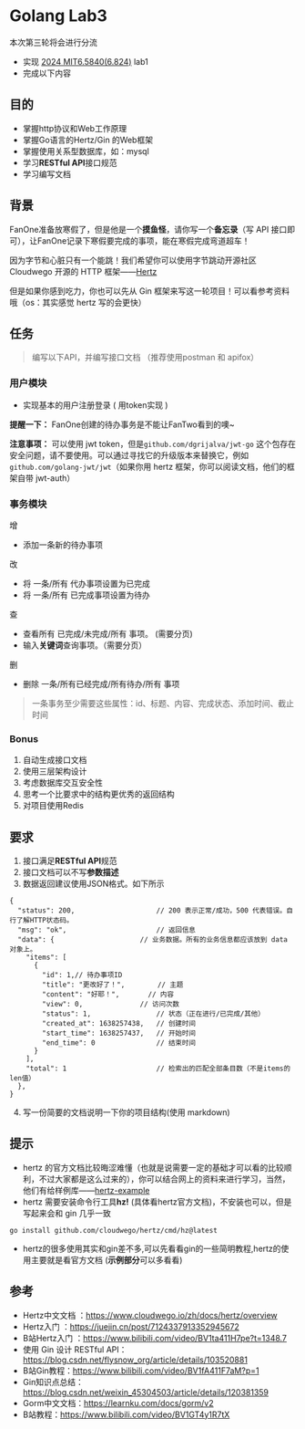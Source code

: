 # Golang Lab3
本次第三轮将会进行分流
- 实现 [2024 MIT6.5840(6.824)](https://pdos.csail.mit.edu/6.824/schedule.html) lab1
- 完成以下内容
## 目的

- 掌握http协议和Web工作原理
- 掌握Go语言的Hertz/Gin 的Web框架
- 掌握使用关系型数据库，如：mysql
- 学习**RESTful API**接口规范
- 学习编写文档

## 背景
FanOne准备放寒假了，但是他是一个**摸鱼怪**，请你写一个**备忘录**（写 API 接口即可），让FanOne记录下寒假要完成的事项，能在寒假完成弯道超车！

因为字节和心脏只有一个能跳！我们希望你可以使用字节跳动开源社区 Cloudwego 开源的 HTTP 框架——[Hertz](https://www.cloudwego.io/zh/docs/hertz/)

但是如果你感到吃力，你也可以先从 Gin 框架来写这一轮项目！可以看参考资料哦（os：其实感觉 hertz 写的会更快）

## 任务
> 编写以下API，并编写接口文档 （推荐使用postman 和 apifox）

### 用户模块

- 实现基本的用户注册登录 ( 用token实现 )

**提醒一下：** FanOne创建的待办事务是不能让FanTwo看到的噢~

**注意事项：** 可以使用 jwt token，但是`github.com/dgrijalva/jwt-go` 这个包存在安全问题，请不要使用。可以通过寻找它的升级版本来替换它，例如`github.com/golang-jwt/jwt`（如果你用 hertz 框架，你可以阅读文档，他们的框架自带 jwt-auth）

### 事务模块

增

- 添加一条新的待办事项

改

- 将 一条/所有 代办事项设置为已完成
- 将 一条/所有 已完成事项设置为待办

查

- 查看所有 已完成/未完成/所有 事项。 (需要分页)
- 输入**关键词**查询事项。（需要分页）

删

- 删除 一条/所有已经完成/所有待办/所有 事项



> 一条事务至少需要这些属性：id、标题、内容、完成状态、添加时间、截止时间

### Bonus

1. 自动生成接口文档
2. 使用三层架构设计
3. 考虑数据库交互安全性
4. 思考一个比要求中的结构更优秀的返回结构
5. 对项目使用Redis

## 要求

1. 接口满足**RESTful API**规范
2. 接口文档可以不写**参数描述**
3. 数据返回建议使用JSON格式。如下所示

```
{
  "status": 200,                    // 200 表示正常/成功，500 代表错误。自行了解HTTP状态码。
  "msg": "ok",	                    // 返回信息  
  "data": {	                    // 业务数据。所有的业务信息都应该放到 data 对象上。
    "items": [
      {
        "id": 1,// 待办事项ID
        "title": "更改好了！",        // 主题
        "content": "好耶！",	    // 内容
        "view": 0,	            // 访问次数
        "status": 1,	            // 状态（正在进行/已完成/其他）
        "created_at": 1638257438,   // 创建时间
        "start_time": 1638257437,   // 开始时间
        "end_time": 0	            // 结束时间
      }
    ],
    "total": 1	                    // 检索出的匹配全部条目数（不是items的len值）
  },               
}
```

4. 写一份简要的文档说明一下你的项目结构(使用 markdown)

## 提示
- hertz 的官方文档比较晦涩难懂（也就是说需要一定的基础才可以看的比较顺利，不过大家都是这么过来的），你可以结合网上的资料来进行学习，当然，他们有给样例库——[hertz-example](https://github.com/cloudwego/hertz-examples)
- hertz 需要安装命令行工具**hz!** (具体看hertz官方文档)，不安装也可以，但是写起来会和 gin 几乎一致
```
go install github.com/cloudwego/hertz/cmd/hz@latest
```
- hertz的很多使用其实和gin差不多,可以先看看gin的一些简明教程,hertz的使用主要就是看官方文档 (**示例部分**可以多看看)

## 参考

- Hertz中文文档 ：https://www.cloudwego.io/zh/docs/hertz/overview
- Hertz入门 ：https://juejin.cn/post/7124337913352945672
- B站Hertz入门 ：https://www.bilibili.com/video/BV1ta411H7pe?t=1348.7
- 使用 Gin 设计 RESTful API：https://blog.csdn.net/flysnow_org/article/details/103520881
- B站Gin教程：https://www.bilibili.com/video/BV1fA411F7aM?p=1
- Gin知识点总结：https://blog.csdn.net/weixin_45304503/article/details/120381359
- Gorm中文文档：https://learnku.com/docs/gorm/v2
- B站教程：https://www.bilibili.com/video/BV1GT4y1R7tX
